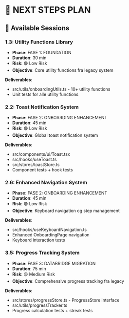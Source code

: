 # 🎯 NEXT STEPS PLAN

## 🚀 Available Sessions

### 1.3: Utility Functions Library
- **Phase**: FASE 1: FOUNDATION
- **Duration**: 30 min
- **Risk**: 🟢 Low Risk
- **Objective**: Core utility functions fra legacy system

**Deliverables**:
- src/utils/onboardingUtils.ts - 10+ utility functions
- Unit tests for alle utility functions

### 2.2: Toast Notification System
- **Phase**: FASE 2: ONBOARDING ENHANCEMENT
- **Duration**: 45 min
- **Risk**: 🟢 Low Risk
- **Objective**: Global toast notification system

**Deliverables**:
- src/components/ui/Toast.tsx
- src/hooks/useToast.ts
- src/stores/toastStore.ts
- Component tests + hook tests

### 2.6: Enhanced Navigation System
- **Phase**: FASE 2: ONBOARDING ENHANCEMENT
- **Duration**: 45 min
- **Risk**: 🟢 Low Risk
- **Objective**: Keyboard navigation og step management

**Deliverables**:
- src/hooks/useKeyboardNavigation.ts
- Enhanced OnboardingPage navigation
- Keyboard interaction tests

### 3.5: Progress Tracking System
- **Phase**: FASE 3: DATABRIDGE MIGRATION
- **Duration**: 75 min
- **Risk**: 🟡 Medium Risk
- **Objective**: Comprehensive progress tracking fra legacy

**Deliverables**:
- src/stores/progressStore.ts - ProgressStore interface
- src/utils/progressTracker.ts
- Progress calculation tests + streak tests
